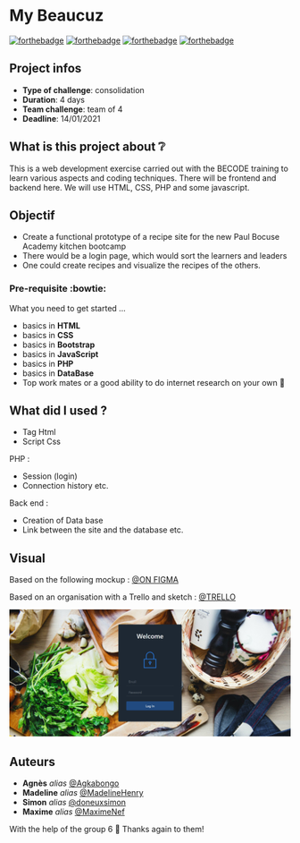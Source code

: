 # My Beaucuz 

[![forthebadge](http://forthebadge.com/images/badges/built-with-love.svg)](http://forthebadge.com) [![forthebadge](https://forthebadge.com/images/badges/validated-html5.svg)](http://forthebadge.com) [![forthebadge](https://forthebadge.com/images/badges/made-with-javascript.svg)](http://forthebadge.com) [![forthebadge](https://forthebadge.com/images/badges/uses-css.svg)](http://forthebadge.com)

## Project infos 

- **Type of challenge**: consolidation
- **Duration**: 4 days
- **Team challenge**: team of 4
- **Deadline**: 14/01/2021 

## What is this project about :grey_question:

This is a web development exercise carried out with the BECODE training to learn various aspects and coding techniques. There will be frontend and backend here. We will use HTML, CSS, PHP and some javascript.

## Objectif

- Create a functional prototype of a recipe site for the new Paul Bocuse Academy kitchen bootcamp
- There would be a login page, which would sort the learners and leaders 
- One could create recipes and visualize the recipes of the others.

### Pre-requisite :bowtie:

What you need to get started ...

- basics in **HTML**
- basics in **CSS**
- basics in **Bootstrap**
- basics in **JavaScript**
- basics in **PHP**
- basics in **DataBase**
- Top work mates or a good ability to do internet research on your own :muscle: 

## What did I used ?

- Tag Html
- Script Css

PHP :
- Session (login)
- Connection history 
etc.

Back end : 
- Creation of Data base
- Link between the site and the database
etc.

## Visual
Based on the following mockup : 
[@ON FIGMA](https://www.figma.com/file/vQ0vz7hFjZN6s4eKYiXDv9/Mybeaucuz?node-id=0%3A1)

Based on an organisation with a Trello and sketch : 
[@TRELLO](https://trello.com/b/OD0n2NCn/mybocuse)

![image](https://github.com/MaximeNef/my.bocuse/blob/master/assets/imgs/loginpage.png)
 

## Auteurs
* **Agnès** _alias_ [@Agkabongo](https://github.com/agkabongo)
* **Madeline** _alias_ [@MadelineHenry](https://github.com/MadelineHenry)
* **Simon** _alias_ [@doneuxsimon](https://github.com/doneuxsimon)
* **Maxime** _alias_ [@MaximeNef](https://github.com/MaximeNef)

With the help of the group 6 :gift_heart:
Thanks again to them!
